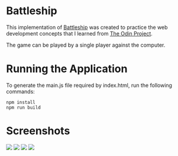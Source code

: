 # Battleship

This implementation of [Battleship](https://en.wikipedia.org/wiki/Battleship_(game)) was created to practice the web development concepts that I learned from [The Odin Project](https://www.theodinproject.com/paths/full-stack-javascript/courses/javascript/lessons/battleship).
<br>

The game can be played by a single player against the computer.

# Running the Application

To generate the main.js file required by index.html, run the following commands:

`npm install`<br>
`npm run build`

# Screenshots

![](https://user-images.githubusercontent.com/50153954/141027471-96aa5e82-6bc9-4f60-9670-9177016ed72b.jpg)
![](https://user-images.githubusercontent.com/50153954/141027630-eb4b31af-b072-4ccd-9e52-1b1da3e7b774.jpg)
![](https://user-images.githubusercontent.com/50153954/141027627-0c47f7e1-247c-4c1c-b67c-7c7dd8b11cd5.jpg)
![](https://user-images.githubusercontent.com/50153954/141027632-80da49d4-c088-4710-ad73-336c9711e0fb.jpg)
